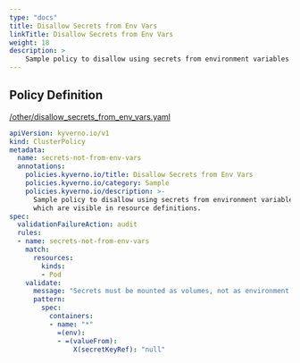 ```yaml
---
type: "docs"
title: Disallow Secrets from Env Vars
linkTitle: Disallow Secrets from Env Vars
weight: 18
description: >
    Sample policy to disallow using secrets from environment variables  which are visible in resource definitions. 
---
```


## Policy Definition
<a href="https://github.com/kyverno/policies/raw/main//other/disallow_secrets_from_env_vars.yaml" target="-blank">/other/disallow_secrets_from_env_vars.yaml</a>

```yaml
apiVersion: kyverno.io/v1
kind: ClusterPolicy
metadata:
  name: secrets-not-from-env-vars
  annotations:
    policies.kyverno.io/title: Disallow Secrets from Env Vars
    policies.kyverno.io/category: Sample
    policies.kyverno.io/description: >-
      Sample policy to disallow using secrets from environment variables 
      which are visible in resource definitions. 
spec:
  validationFailureAction: audit
  rules:
  - name: secrets-not-from-env-vars
    match:
      resources:
        kinds:
        - Pod
    validate:
      message: "Secrets must be mounted as volumes, not as environment variables."
      pattern:
        spec:
          containers:
          - name: "*"
            =(env):
            - =(valueFrom):
                X(secretKeyRef): "null"
```
